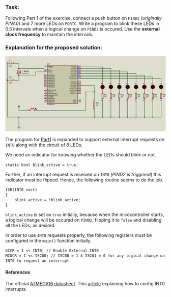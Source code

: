 ### Task:

Following Part 1 of the exercise, connect a push button on `PIND2` (_originally PINA0_) and 7 more LEDs on `PORTC`. Write a program to blink these LEDs in 0.5 intervals when a logical change on `PIND2` is occured. Use the **external clock frequency** to maintain the intervals.

### Explanation for the proposed solution:

![circuit](https://github.com/rezmansouri/microlab/blob/main/Exercise%202/Part2/circuit.gif)

The program for [Part1](https://github.com/rezmansouri/microlab/blob/main/Exercise%202/Part1/main.cpp) is expanded to support external interrupt requests on `INT0` along with the circuit of 8 LEDs.

We need an indicator for knowing whether the LEDs should blink or not.

`static bool blink_active = true;`

Further, if an interrupt request is received on `INT0` (_PIND2 is triggered_) this indicator must be flipped. Hence, the following routine seems to do the job.

```
ISR(INT0_vect)
{
    blink_active = !blink_active;
}
```

`blink_active` is set as `true` initially, because when the micocontroller starts, a logical change will be occured on `PIND2`, flipping it to `false` and disabling all the LEDs, as desired.

In order to use `INT0` requests properly, the following registers must be configured in the `main()` function initially.

```
GICR = 1 << INT0; // Enable External INT0
MCUCR = 1 << ISC00; // ISC00 = 1 & ISC01 = 0 for any logical change on INT0 to request an interrupt
```

#### References

The official [ATMEGA16 datasheet](http://ww1.microchip.com/downloads/en/devicedoc/doc2466.pdf).
This [article](https://www.electronicwings.com/avr-atmega/atmega1632-external-hardware-interrupts) explaining how to config INT0 interrupts.
